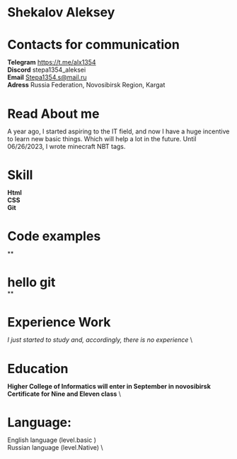 # Shekalov Aleksey


# Contacts for communication
**Telegram** https://t.me/alx1354  \
**Discord**  stepa1354_aleksei  \
**Email**    Stepa1354.s@mail.ru  \
**Adress**   Russia Federation, Novosibirsk Region, Kargat  

# Read Аbout me
 A year ago, I started aspiring to the IT field, and now I have a huge incentive to learn new basic things. Which will help a lot in the future. Until 06/26/2023, I wrote minecraft NBT tags.  

# Skill
**Html** \
**CSS**  \
**Git**  

# Code examples
**<!DOCTYPE html>
<html lang="en">

<head>
    <meta charset="UTF-8">
    <meta name="viewport" content="width=device-width, initial-scale=1.0">
    <title>git</title>
    <style>
        * {
            margin: 0;
            padding: 0;
        }
    </style>
</head>

<body>
    <h1>hello git</h1>
</body>
<script>
    scr = 'script.js'
</script>

</html> **

# Experience Work
*I just started to study and, accordingly, there is no experience*  \

# Education
**Higher College of Informatics will enter in September in novosibirsk
Сertificate for Nine and Eleven class**  \

# Language:
English language (level.basic )  \
Russian language (level.Native)  \